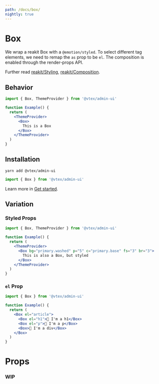 ```yaml
---
path: /docs/box/
nightly: true
---
```


# Box

We wrap a reakit Box with a `@emotion/styled`. To select different tag elements, we need to remap the `as` prop to be `el`. The composition is enabled through the render-props API.

Further read [reakit/Styling](https://reakit.io/docs/styling/), [reakit/Composition](https://reakit.io/docs/composition/).

## Behavior

```jsx
import { Box, ThemeProvider } from '@vtex/admin-ui'

function Example() {
  return (
    <ThemeProvider>
      <Box>
        This is a Box
      </Box>
    </ThemeProvider>
  )
}
```

## Installation

```static
yarn add @vtex/admin-ui
```

```jsx static
import { Box } from '@vtex/admin-ui'
```
Learn more in [Get started](/docs/get-started/).

## Variation
### Styled Props

```jsx
import { Box, ThemeProvider } from '@vtex/admin-ui'

function Example() {
  return (
    <ThemeProvider>
      <Box bg="primary.washed" p="5" c="primary.base" fs="3" br="3">
        This is also a Box, but styled
      </Box>
    </ThemeProvider>
  )
}
```

### `el` Prop

```jsx
import { Box } from '@vtex/admin-ui'

function Example() {
  return (
    <Box el="article">
      <Box el="h1">👻 I'm a h1</Box>
      <Box el="p">👻 I'm a p</Box>
      <Box>👻 I'm a div</Box>
    </Box>
  )
}
```

# Props
### WIP
<proptypes heading="Box" component="Box" />



